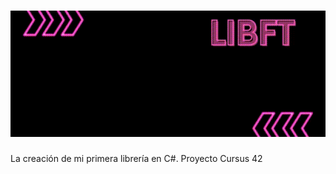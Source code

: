 <h1 align="center"><img src="Libft.gif" alt="Profile banner"/></h1>
La creación de mi primera librería en C#. Proyecto Cursus 42

